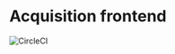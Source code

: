 # Acquisition frontend
![CircleCI](https://circleci.com/gh/TSAP-Laval/acquisition-frontend.svg?style=svg)

